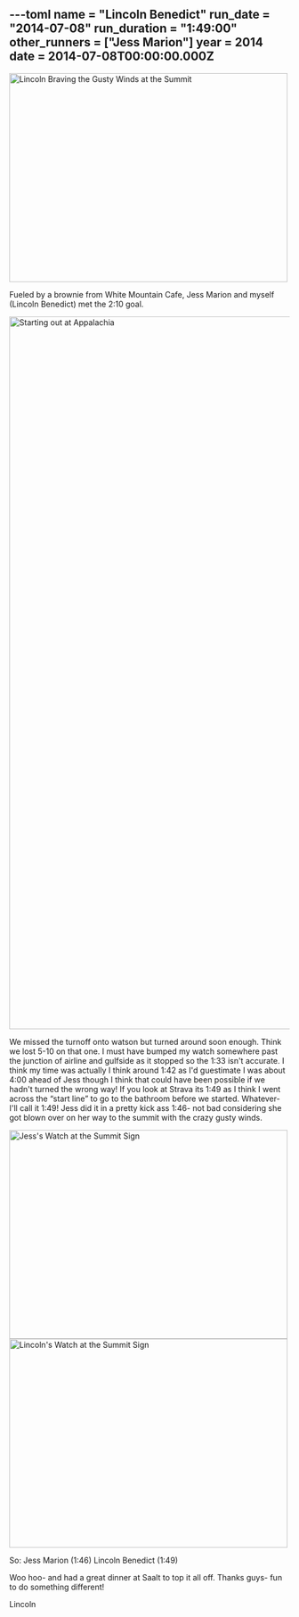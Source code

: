 ---toml
name = "Lincoln Benedict"
run_date = "2014-07-08"
run_duration = "1:49:00"
other_runners = ["Jess Marion"]
year = 2014
date = 2014-07-08T00:00:00.000Z
---
<img src="https://res.cloudinary.com/mount-adams-challenge/f_auto,c_limit,w_1000,h_800/results/tumblrinlinepl2vv3o8ch1si9ly8500.jpg" loading="lazy" alt="Lincoln Braving the Gusty Winds at the Summit" width="500" height="375">

Fueled by a brownie from White Mountain Cafe, Jess Marion and myself (Lincoln Benedict) met the 2:10 goal.

<img src="https://res.cloudinary.com/mount-adams-challenge/f_auto,c_limit,w_1000,h_800/results/benedict.jpg" loading="lazy" alt="Starting out at Appalachia" width="960" height="1280">

We missed the turnoff onto watson but turned around soon enough. Think we lost 5-10 on that one. I must have bumped my watch somewhere past the junction of airline and gulfside as it stopped so the 1:33 isn't accurate. I think my time was actually I think around 1:42 as I'd guestimate I was about 4:00 ahead of Jess though I think that could have been possible if we hadn't turned the wrong way! If you look at Strava its 1:49 as I think I went across the “start line” to go to the bathroom before we started. Whatever- I'll call it 1:49! Jess did it in a pretty kick ass 1:46- not bad considering she got blown over on her way to the summit with the crazy gusty winds.

<img src="https://res.cloudinary.com/mount-adams-challenge/f_auto,c_limit,w_1000,h_800/results/tumblrinlinepl2vv2d94y1si9ly8500.jpg" loading="lazy" alt="Jess's Watch at the Summit Sign" width="500" height="375">

<img src="https://res.cloudinary.com/mount-adams-challenge/f_auto,c_limit,w_1000,h_800/results/tumblrinlinepl2vv3o8ui1si9ly8500.jpg" loading="lazy" alt="Lincoln's Watch at the Summit Sign" width="500" height="375">

So:
Jess Marion (1:46)
Lincoln Benedict (1:49)

Woo hoo- and had a great dinner at Saalt to top it all off. Thanks guys- fun to do something different!

Lincoln

